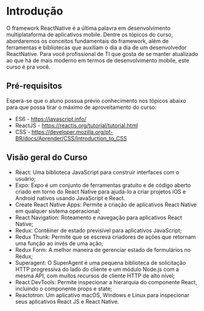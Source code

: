 # Introdução

O framework ReactNative é a última palavra em desenvolvimento multiplataforma de aplicativos mobile.
Dentre os tópicos do curso, abordaremos os conceitos fundamentais do framework, além de ferramentas e bibliotecas que auxiliam o dia a dia de um desenvolvedor ReactNative.
Para você profissional de TI que gosta de se manter atualizado ao que há de mais moderno em termos de desenvolvimento mobile, este curso é pra você.

## Pré-requisitos

Espera-se que o aluno possua prévio conhecimento nos tópicos abaixo para que possa tirar o máximo de aproveitamento do curso:

- ES6 - https://javascript.info/
- ReactJS - https://reactjs.org/tutorial/tutorial.html
- CSS - https://developer.mozilla.org/pt-BR/docs/Aprender/CSS/Introduction_to_CSS

## Visão geral do Curso

- React: Uma biblioteca JavaScript para construir interfaces com o usuário;
- Expo: Expo é um conjunto de ferramentas gratuito e de código aberto criado em torno do React Native para ajudá-lo a criar projetos iOS e Android nativos usando JavaScript e React.
- Create React Native Apps: Permite a criação de aplicativos React Native em qualquer sistema operacional;
- React Navigation: Roteamento e navegação para aplicativos React Native;
- Redux: Contêiner de estado previsível para aplicativos JavaScript;
- Redux Thunk: Permite que se escreva criadores de ações que retornam uma função ao invés de uma ação;
- Redux Form: A melhor maneira de gerenciar estado de formulários no Redux;
- Superagent: O SuperAgent é uma pequena biblioteca de solicitação HTTP progressiva do lado do cliente e um módulo Node.js com a mesma API, com muitos recursos de cliente HTTP de alto nível;
- React DevTools: Permite inspecionar a hierarquia do componente React, incluindo o componente props e state;
- Reactotron: Um aplicativo macOS, Windows e Linux para inspecionar seus aplicativos React JS e React Native.
